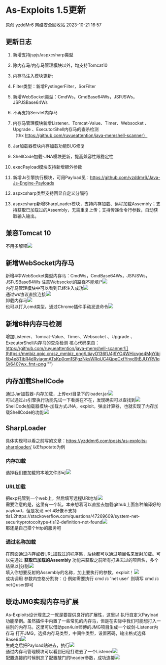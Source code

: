 #  As-Exploits 1.5更新   
原创 yzddMr6  网络安全回收站   2023-10-21 16:57  
  
## 更新日志  
1. 新增支持jspjs/aspxcsharp类型  
  
1. 除内存马/内存马管理模块以外，均支持Tomcat10  
  
1. 内存马注入模块更新:  
  
1. Filter类型：新增PystingerFilter，SorFilter  
  
1. 新增WebSocket类型：CmdWs，CmdBase64Ws，JSPJSWs，JSPJSBase64Ws  
  
1. 不再支持Servlet内存马  
  
1. 内存马管理模块新增Listener、Tomcat-Value、Timer、Websocket 、Upgrade 、ExecutorShell内存马的查杀检测（thx https://github.com/ruyueattention/java-memshell-scanner）  
  
1. Jar加载器模块内存加载功能BUG修复  
  
1. ShellCode加载-JNA模块更新，提高兼容性跟稳定性  
  
1. execPayload模块支持新增额外参数  
  
1. 新增Js引擎执行模块，可用Payload见：https://github.com/yzddmr6/Java-Js-Engine-Payloads  
  
1. aspxcsharp类型支持回显自定义分隔符  
  
1. aspxcsharp新增SharpLoader模块，支持内存加载、远程加载Assembly；支持获取已加载过的Assembly，无需重复上传；支持传递命令行参数，自动获取输入输出。  
  
## 兼容Tomcat 10  
  
不用多解释![](https://mmbiz.qpic.cn/sz_mmbiz_png/LtiayO136fU4j9YO4WHicvge4MgYibjfib4euWRRxbBpgY6VAsohgdEULQic17pmt0WzqJxmzjTJxmIgS4dBaOdJY8A/640?wx_fmt=png "")  
  
## 新增WebSocket内存马  
  
新增4中WebSocket类型内存马：CmdWs，CmdBase64Ws，JSPJSWs，JSPJSBase64Ws
注意Websocket的路径不能填/*![](https://mmbiz.qpic.cn/sz_mmbiz_png/LtiayO136fU4j9YO4WHicvge4MgYibjfib4e9MWBlEgs20OhKycTKzclHfcFluf2oTluy5XNdLF8V13Fl2ztGc1SHQ/640?wx_fmt=png "")  
内存马管理模块中可以看到已经注入成功![](https://mmbiz.qpic.cn/sz_mmbiz_png/LtiayO136fU4j9YO4WHicvge4MgYibjfib4eezibMHyiaTu7cgvGczbPLBabd2NuWKicn0ZKTqShxPDtdMrCg21MspliaQ/640?wx_fmt=png "")  
通过ws协议直接连接![](https://mmbiz.qpic.cn/sz_mmbiz_png/LtiayO136fU4j9YO4WHicvge4MgYibjfib4ecj8o2cgnAUJs5ibMOfxsTIdaejLOyibe3gLg5faRHgBWibSY8hMvIIAYQ/640?wx_fmt=png "")  
卸载内存马![](https://mmbiz.qpic.cn/sz_mmbiz_png/LtiayO136fU4j9YO4WHicvge4MgYibjfib4ejCJYlzdkYZfSk7SbicdO9fl0ttYUd5NViaT8p56opeaQfFpPOOViaM5dA/640?wx_fmt=png "")  
也可以打入cmd类型，通过Chrome插件手动发送命令![](https://mmbiz.qpic.cn/sz_mmbiz_png/LtiayO136fU4j9YO4WHicvge4MgYibjfib4eLkKPhNMjpUIRTDILOBSvdtxBtO29BlWzQvl7BKWW5F6n2Oq8aKfSBg/640?wx_fmt=png "")  
  
## 新增6种内存马检测  
  
增加Listener、Tomcat-Value、Timer、Websocket 、Upgrade 、ExecutorShell内存马的查杀检测
核心代码来自：https://github.com/ruyueattention/java-memshell-scanner![](https://mmbiz.qpic.cn/sz_mmbiz_png/LtiayO136fU4j9YO4WHicvge4MgYibjfib4e8TibR4dRviagmATsKp0qm1SFgzNksWRqUC4QpeCxfYnyd9tEJUYRVIqQ/640?wx_fmt=png "")  
  
## 内存加载ShellCode  
  
通过Jar加载器-内存加载，上传ext目录下的loader.jar![](https://mmbiz.qpic.cn/sz_mmbiz_png/LtiayO136fU4j9YO4WHicvge4MgYibjfib4eP1M48SOndrp0MOrzgbGbR9e4HUL1a8vWAh0nwAXkgqv5Y0wPGscfVg/640?wx_fmt=png "")  
可以通过Js引擎执行功能先试一下看类在不在，发现确实可以查找到![](https://mmbiz.qpic.cn/sz_mmbiz_png/LtiayO136fU4j9YO4WHicvge4MgYibjfib4eliaWkUtIVsuvican8VTe8qjlbmkHhINJP3Tz2zyb0WicUC9VqYhlzZWHw/640?wx_fmt=png "")  
ShellCode加载器模块-加载方式JNA，exploit，弹出计算器，也就实现了内存加载ShellCode的功能![](https://mmbiz.qpic.cn/sz_mmbiz_png/LtiayO136fU4j9YO4WHicvge4MgYibjfib4eDY4sQsNnEZUEOwrpA9l1GogL3niafYn910tibSl7anRTLibh78HRY3ERg/640?wx_fmt=png "")  
  
## SharpLoader  
  
具体实现可以看之前写的文章：https://yzddmr6.com/posts/as-exploits-sharploader/
以Efspotato为例  
### 内存加载  
  
选择我们要加载的本地文件即可![](https://mmbiz.qpic.cn/sz_mmbiz_png/LtiayO136fU4j9YO4WHicvge4MgYibjfib4eq4I1njzZRgd5kkx2OicdgkA7kN7MD2G5ura0iccKUmCZicicKHG4hrHkQQ/640?wx_fmt=png "")  
  
### URL加载  
  
把exp托管到一个web上，然后填写远程URl地址![](https://mmbiz.qpic.cn/sz_mmbiz_png/LtiayO136fU4j9YO4WHicvge4MgYibjfib4e3p0TLgf6HInAia5069QtA6AftR9Lttf4mVEtpDQicPjUefCWAL0JUQzA/640?wx_fmt=png "")  
需要注意的是，这里有一个坑。本来想着可以直接去加载github上面各种编译好的payload，但是发现.net 4好像不支持tls1.2https://stackoverflow.com/questions/47269609/system-net-securityprotocoltype-tls12-definition-not-found![](https://mmbiz.qpic.cn/sz_mmbiz_png/LtiayO136fU4j9YO4WHicvge4MgYibjfib4ekrNY7fqiaJTCX6tl0s8EzrGIdA0myOLh1iabYia5hPphick7N0eyPEctOQ/640?wx_fmt=png "")  
那还是自己搭个http的服务吧  
### 通过名称加载  
  
在前面通过内存或者URL加载过的程序集，后续都可以通过项目名来反射加载。可以先通过 **获取已加载的Assembly** 功能来获取之前所有打进去过的项目名，多个结果以|分割![](https://mmbiz.qpic.cn/sz_mmbiz_png/LtiayO136fU4j9YO4WHicvge4MgYibjfib4e28GwicPtdwyzDhvuqtByRzPPh5MnUkSpkzdvjoLDg9qFniaC3TrOmrag/640?wx_fmt=png "")  
填入你想要反射的Assembly的名称，加上要执行的参数，exploit！![](https://mmbiz.qpic.cn/sz_mmbiz_png/LtiayO136fU4j9YO4WHicvge4MgYibjfib4e50hrkMbkeHVpxOBNllTJZdV4aibrjTFGicXH1rrzSVMz6B60scaHUbOQ/640?wx_fmt=png "")  
成功调用
参数内空格分割符：{}
例如需要执行 cmd /c 'net user'
则填写 cmd /c net{}user即可  
## 联动JMG实现内存马扩展  
  
As-Exploits设计理念之一就是要提供良好的扩展性，这里以 执行自定义Payload 功能举例。虽然插件中内置了一些常见的内存马，但是在实际中我们可能想打入一些别的内存马。这里可以借助pen4uin师傅的JMG项目生成一个蚁剑-Listener内存马
打开JMG，选择内存马类型，中间件类型，设置密码，输出格式选择Base64![](https://mmbiz.qpic.cn/sz_mmbiz_png/LtiayO136fU4j9YO4WHicvge4MgYibjfib4eKM5Kic2SDYGficyatQtAmoUJNs0gictwiagYRWcK4GAQziazFGic1NcvHF6w/640?wx_fmt=png "")  
生成之后把Payload贴进去，执行![](https://mmbiz.qpic.cn/sz_mmbiz_png/LtiayO136fU4j9YO4WHicvge4MgYibjfib4eiaDHa3fWbyNBD54ByQNI6hfaichgjlibu7wiblb4kUQhtylKcPeSyLJkpg/640?wx_fmt=png "")  
通过内存马管理模块可以看到已经打进去了一个Listener![](https://mmbiz.qpic.cn/sz_mmbiz_png/LtiayO136fU4j9YO4WHicvge4MgYibjfib4embT6Lic39ohGYHVOZ64049dMpSO0MzZPyUK5FsDO4qQyXtXhlgibb42Q/640?wx_fmt=png "")  
配置连接的时候别忘了配置敲门的header参数，成功连接![](https://mmbiz.qpic.cn/sz_mmbiz_png/LtiayO136fU4j9YO4WHicvge4MgYibjfib4eTMkJqIRf694BSEqY7sBqRhDQnlQhsaHfGHISWhL5Ondvic1ApCMo2Ng/640?wx_fmt=png "")  
  
  
  
